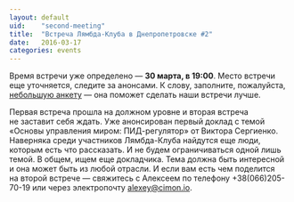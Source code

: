 ```yaml
---
layout: default
uid:    "second-meeting"
title:  "Встреча Лямбда-Клуба в Днепропетровске #2"
date:   2016-03-17
categories: events
---
```

Время встречи уже определено&nbsp;&mdash; **30&nbsp;марта, в&nbsp;19:00**. Место встречи еще уточняется, следите за&nbsp;анонсами. К&nbsp;слову, заполните, пожалуйста, [небольшую анкету](http://goo.gl/forms/IOU1m1KoI0)&nbsp;&mdash; она поможет сделать наши встречи лучше.

Первая встреча прошла на&nbsp;должном уровне и&nbsp;вторая встреча не&nbsp;заставит себя ждать. Уже анонсирован первый доклад с&nbsp;темой &laquo;Основы управления миром: ПИД-регулятор&raquo; от&nbsp;Виктора Сергиенко.
Наверняка среди участников Лямбда-Клуба найдутся еще люди, которым есть что рассказать. И&nbsp;не&nbsp;будем ограничиваться одной лишь темой. В общем, ищем еще докладчика. Тема должна быть интересной и&nbsp;она может быть из&nbsp;любой отрасли. И&nbsp;если вам есть чем поделится на&nbsp;второй встрече&nbsp;&mdash; свяжитесь с&nbsp;Алексеем по&nbsp;телефону +38(066)205-70-19 или через электропочту [alexey@cimon.io](mailto:alexey@cimon.io).
